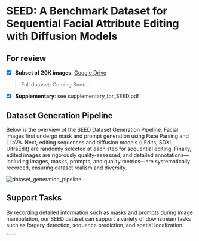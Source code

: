 # SEED: A Benchmark Dataset for Sequential Facial Attribute Editing with Diffusion Models

## For review
-   [x] **Subset of 20K images**: [Google Drive](https://drive.google.com/drive/folders/1DFJMbV4S8nYJ8N6NuTdNW8CbzeNk8nUR)

>   Full dataset: Coming Soon...

-   [x] **Supplementary**: see supplementary_for_SEED.pdf



## Dataset Generation Pipeline

Below is the overview of the SEED Dataset Generation Pipeline. Facial images first undergo mask and prompt generation using Face Parsing and LLaVA. Next, editing sequences and diffusion models (LEdits, SDXL, UltraEdit) are randomly selected at each step for sequential editing. Finally, edited images are rigorously quality-assessed, and detailed annotations—including images, masks, prompts, and quality metrics—are systematically recorded, ensuring dataset realism and diversity.

![dataset_generation_pipeline](./assets/dataset_generation_pipeline.png)



## Support Tasks

By recording detailed information such as masks and prompts during image manipulation, our SEED dataset can support a variety of downstream tasks such as forgery detection, sequence prediction, and spatial localization.

<img src="./assets/support_tasks.png" alt="support_tasks" style="zoom:25%;" />